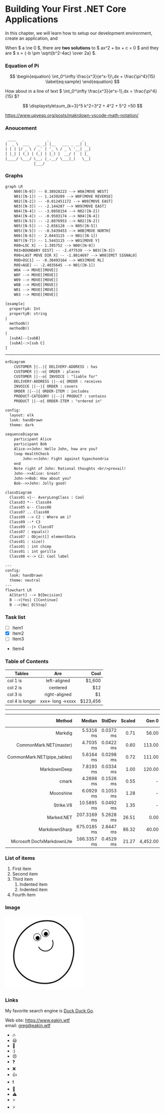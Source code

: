 Building Your First .NET Core Applications
=======

In this chapter, we will learn how to setup our development environment,  
create an application, and

When $ a \ne 0 $, there are **two solutions** to $ ax^2 + bx + c = 0 $ and they are $ x = {-b \pm \sqrt{b^2-4ac} \over 2a} $.

### Equation of Pi

$$
\begin{equation}
  \int_0^\infty \frac{x^3}{e^x-1}\,dx = \frac{\pi^4}{15}
  \label{eq:sample}
\end{equation}
$$

How about in a line of text $ \int_0^\infty \frac{x^3}{e^x-1}\,dx = \frac{\pi^4}{15} $?

$$
\displaystyle\sum_{k=3}^5 k^2=3^2 + 4^2 + 5^2 =50
$$

<https://www.upyesp.org/posts/makrdown-vscode-math-notation/>

### Anoucement

```text
 ____              _               _   
|  _ \  ___   __ _| |__   ___ _ __| |_ 
| | | |/ _ \ / _` | '_ \ / _ \ '__| __|
| |_| | (_) | (_| | |_) |  __/ |  | |_ 
|____/ \___/ \__, |_.__/ \___|_|   \__|
             |___/                 
```

### Graphs
```mermaid
graph LR 
    N00([N-0]) -- 0.38928223 --> W0A[MOVE WEST] 
    N01([N-1]) -- 1.1439209 --> W0F[MOVE REVERSE] 
    N02([N-2]) -- -0.012451172 --> W09[MOVE EAST] 
    N03([N-3]) -- -2.144287 --> W09[MOVE EAST] 
    N04([N-4]) -- -3.0858154 --> N02([N-2]) 
    N04([N-4]) -- -0.9503174 --> N04([N-4]) 
    N05([N-5]) -- -2.8876953 --> N02([N-2]) 
    N05([N-5]) -- -2.656128 --> N05([N-5]) 
    N05([N-5]) -- -0.5439453 --> W0B[MOVE NORTH] 
    N06([N-6]) -- 2.0443115 --> N01([N-1]) 
    N07([N-7]) -- 1.5443115 --> W01[MOVE Y] 
    R00>LOC X] -- 1.395752 --> N00([N-0]) 
    R03>BOUNDARY DIST] -- -2.477539 --> N03([N-3]) 
    R06>LAST MOVE DIR X] -- -1.8814697 --> W08[EMIT SIGNAL0] 
    R0D>OSC1] -- -0.30493164 --> W03[MOVE RL] 
    R0E>AGE] -- -2.4035645 --> N01([N-1]) 
    W0A --> MOVE[[MOVE]] 
    W0F --> MOVE[[MOVE]] 
    W09 --> MOVE[[MOVE]] 
    W0B --> MOVE[[MOVE]] 
    W01 --> MOVE[[MOVE]] 
    W03 --> MOVE[[MOVE]] 
```


```nomnoml
[example|
  propertyA: Int
  propertyB: string
|
  methodA()
  methodB()
|
  [subA]--[subB]
  [subA]-:>[sub C]
]
```
-----------

```mermaid
erDiagram
    CUSTOMER }|..|{ DELIVERY-ADDRESS : has
    CUSTOMER ||--o{ ORDER : places
    CUSTOMER ||--o{ INVOICE : "liable for"
    DELIVERY-ADDRESS ||--o{ ORDER : receives
    INVOICE ||--|{ ORDER : covers
    ORDER ||--|{ ORDER-ITEM : includes
    PRODUCT-CATEGORY ||--|{ PRODUCT : contains
    PRODUCT ||--o{ ORDER-ITEM : "ordered in"
```

```mermaid
config:
  layout: elk
  look: handDrawn
  theme: dark
```

```mermaid
sequenceDiagram
    participant Alice
    participant Bob
    Alice->>John: Hello John, how are you?
    loop HealthCheck
        John->>John: Fight against hypochondria
    end
    Note right of John: Rational thoughts <br/>prevail!
    John-->>Alice: Great!
    John->>Bob: How about you?
    Bob-->>John: Jolly good!
```

```mermaid
classDiagram
  Class01 <|-- AveryLongClass : Cool
  Class03 *-- Class04
  Class05 o-- Class06
  Class07 .. Class08
  Class09 --> C2 : Where am i?
  Class09 --* C3
  Class09 --|> Class07
  Class07 : equals()
  Class07 : Object[] elementData
  Class01 : size()
  Class01 : int chimp
  Class01 : int gorilla
  Class08 <--> C2: Cool label
```

```mermaid
---
config:
  look: handDrawn
  theme: neutral
---
flowchart LR
  A[Start] --> B{Decision}
  B -->|Yes| C[Continue]
  B -->|No| D[Stop]
```

### Task list
- [ ] Item1
- [x] Item2
- [ ] Item3
- Item4

### Table of Contents

| Tables   |      Are      |  Cool |
|----------|:-------------:|------:|
| col 1 is |  left-aligned | $1,600 |
| col 2 is | centered |   $12 |
| col 3 is | right-aligned |    $1 |
| col 4 is longer | xxx<- long ->xxxx | $123,456 |

----------------

|                     Method |      Median |    StdDev |Scaled |  Gen 0 | Gen 1|    Gen 2|Bytes Allocated/Op |
|--------------------------: |-----------: |---------: |-----: | -----: |-----:|--------:|-----------------: |
|                    Markdig |   5.5316 ms | 0.0372 ms |  0.71 |   56.00| 21.00|    49.00|      1,285,917.31 |
|     CommonMark.NET(master) |   4.7035 ms | 0.0422 ms |  0.60 |  113.00|  7.00|    49.00|      1,502,404.60 |
|CommonMark.NET(pipe_tables) |   5.6164 ms | 0.0298 ms |  0.72 |  111.00| 56.00|    49.00|      1,863,128.13 |
|               MarkdownDeep |   7.8193 ms | 0.0334 ms |  1.00 |  120.00| 56.00|    49.00|      1,884,854.85 |
|                      cmark |   4.2698 ms | 0.1526 ms |  0.55 |       -|     -|        -|                NA |
|                  Moonshine |   6.0929 ms | 0.1053 ms |  1.28 |       -|     -|        -|                NA |
|                  Strike.V8 |  10.5895 ms | 0.0492 ms |  1.35 |       -|     -|        -|                NA |
|                 Marked.NET | 207.3169 ms | 5.2628 ms | 26.51 |    0.00|  0.00|     0.00|    303,125,228.65 |
|              MarkdownSharp | 675.0185 ms | 2.8447 ms | 86.32 |   40.00| 27.00|    41.00|      2,413,394.17 |
|Microsoft DocfxMarkdownLite | 166.3357 ms | 0.4529 ms | 21.27 |4,452.00|948.00|11,167.00|    180,218,359.60 |

### List of items

1. First item
2. Second item
3. Third item
    1. Indented item
    2. Indented item
4. Fourth item

### Image

![Tux, the Linux mascot](assets/Blob.PNG "Tux, the Linux mascot")

### Links

My favorite search engine is [Duck Duck Go](https://duckduckgo.com "The best search engine for privacy").

Web site: <https://www.eakin.wtf>  
email: <greg@eakin.wtf>  

- :fire:
- :smiley:
- :t-rex:
- :)
- :angry:
- :question:
- :x:
- :+1:
- :exclamation:
- :rocket:
- :warning:
- :star:
- :zap:
